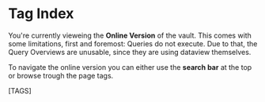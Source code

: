 # Tag Index

You're currently vieweing the **Online Version** of the vault. This comes with some limitations, first and foremost: Queries do not execute. Due to that, the Query Overviews are unusable, since they are using dataview themselves.

To navigate the online version you can either use the **search bar** at the top or browse trough the page tags.

[TAGS]